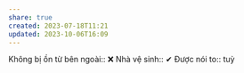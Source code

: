 ```yaml
---
share: true
created: 2023-07-18T11:21
updated: 2023-10-06T16:09
---
```

Không bị ồn từ bên ngoài:: ❌
Nhà vệ sinh:: ✔
Được nói to:: tuỳ


